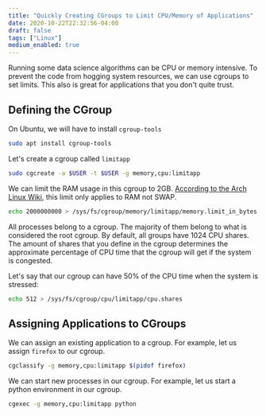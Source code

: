 ```yaml
---
title: "Quickly Creating CGroups to Limit CPU/Memory of Applications"
date: 2020-10-22T22:32:56-04:00
draft: false
tags: ["Linux"]
medium_enabled: true
---
```


Running some data science algorithms can be CPU or memory intensive. To prevent the code from hogging system resources, we can use cgroups to set limits. This also is great for applications that you don't quite trust.

## Defining the CGroup

On Ubuntu, we will have to install `cgroup-tools`

```bash
sudo apt install cgroup-tools
```

Let's create a cgroup called `limitapp`

```bash
sudo cgcreate -a $USER -t $USER -g memory,cpu:limitapp
```

We can limit the RAM usage in this cgroup to 2GB. [According to the Arch Linux Wiki](https://wiki.archlinux.org/index.php/Cgroups#Ad-hoc_groups), this limit only applies to RAM not SWAP.

```bash
echo 2000000000 > /sys/fs/cgroup/memory/limitapp/memory.limit_in_bytes
```

All processes belong to a cgroup. The majority of them belong to what is considered the root cgroup. By default, all groups have 1024 CPU shares. The amount of shares that you define in the cgroup determines the approximate percentage of CPU time that the cgroup will get if the system is congested.

Let's say that our cgroup can have 50% of the CPU time when the system is stressed:

```bash
echo 512 > /sys/fs/cgroup/cpu/limitapp/cpu.shares
```

## Assigning Applications to CGroups

We can assign an existing application to a cgroup. For example, let us assign `firefox` to our cgroup.

```bash
cgclassify -g memory,cpu:limitapp $(pidof firefox)
```

We can start new processes in our cgroup. For example, let us start a python environment in our cgroup.

```bash
cgexec -g memory,cpu:limitapp python
```

